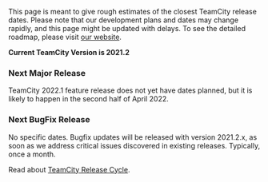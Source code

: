 [//]: # (title: Roadmap Outline)
[//]: # (auxiliary-id: Roadmap Outline)

This page is meant to give rough estimates of the closest TeamCity release dates. Please note that our development plans and dates may change rapidly, and this page might be updated with delays. To see the detailed roadmap, please visit [our website](https://www.jetbrains.com/teamcity/roadmap/#teamcity-roadmap).

__Current TeamCity Version is 2021.2__

### Next Major Release

TeamCity 2022.1 feature release does not yet have dates planned, but it is likely to happen in the second half of April 2022.

### Next BugFix Release

No specific dates. Bugfix updates will be released with version 2021.2.x, as soon as we address critical issues discovered in existing releases. Typically, once a month.

Read about [TeamCity Release Cycle](teamcity-release-cycle.md).
